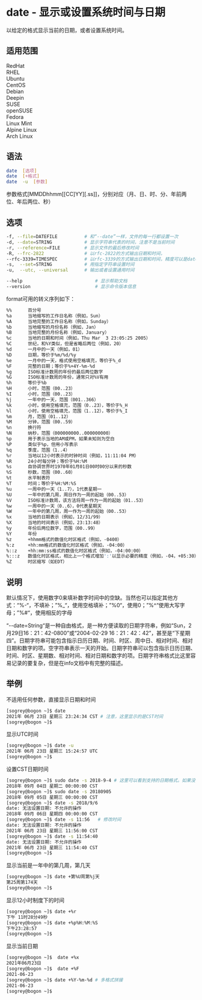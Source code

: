 # date - 显示或设置系统时间与日期

以给定的格式显示当前的日期，或者设置系统时间。

## 适用范围

<!-- <div class="svg linux">Linux</div> -->
<div class="svg redhat">RedHat</div>
<div class="svg rhel">RHEL</div>
<div class="svg ubuntu">Ubuntu</div>
<div class="svg centos">CentOS</div>
<div class="svg debian">Debian</div>
<div class="svg deepin">Deepin</div>
<div class="svg suse">SUSE</div>
<div class="svg opensuse">openSUSE</div>
<div class="svg fedora">Fedora</div>
<div class="svg linuxmint">Linux Mint</div>
<!-- <div class="svg mxlinux">MX Linux</div> -->
<div class="svg alpinelinux">Alpine Linux</div>
<div class="svg archlinux">Arch Linux</div>

## 语法

``` bash
date  [选项]
date  [+格式]
date  -u  [参数]
```
参数格式[MMDDhhmm[[CC]YY][.ss]]，分别对应（月、日、时、分、年前两位、年后两位、秒）
## 选项

``` bash
-f, --file=DATEFILE          # 和“--date”一样，文件的每一行都设置一次
-d, --date=STRING            # 显示字符串代表的时间，注意不是当前时间
-r, --reference=FILE         # 显示文件的最后修改时间
-R, --frc-2822               # 以rfc-2822的方式输出日期和时间，
--rfc-3339=TIMESPEC          # 以rfc-3339的方式输出日期和时间，精度可以是date、seconds、ns，日期和时间用一个空格隔开
-s,  --set=STRING            # 用指定字符串设置时间
-u,  --utc, --universal      # 输出或者设置通用时间

--help                           # 显示帮助文档
--version                        # 显示命令版本信息
```
format可用的转义序列如下：
``` bash
%%      百分号
%a      当地缩写的工作日名称（例如，Sun）
%A      当地完整的工作日名称（例如，Sunday）
%b      当地缩写的月份名称（例如，Jan）
%B      当地完整的月份名称（例如，January）
%c      当地的日期和时间（例如，Thu Mar  3 23:05:25 2005）
%C      世纪，和%Y类似，但是省略后两位（例如，20）
%d      一月中的一天（例如，01）
%D      日期，等价于%m/%d/%y
%e      一月中的一天，格式使用空格填充，等价于%_d
%F      完整的日期；等价于%+4Y-%m-%d
%g      ISO标准计数周的年份的最后两位数字
%G      ISO标准计数周的年份，通常只对%V有用
%h      等价于%b
%H      小时，范围（00..23）
%I      小时，范围（00..23）
%j      一年中的一天，范围（001..366）
%k      小时，使用空格填充，范围（0..23），等价于%_H
%l      小时，使用空格填充，范围（1..12），等价于%_I
%m      月，范围（01..12）
%M      分钟，范围（00..59）
%n      换行符
%N      纳秒，范围（000000000..000000000）
%p      用于表示当地的AM或PM，如果未知则为空白
%P      类似于%p，但用小写表示
%q      季度，范围（1..4）
%r      当地以12小时表示的时钟时间（例如，11:11:04 PM）
%R      24小时每分钟；等价于%H:%M
%s      自协调世界时1970年01月01日00时00分以来的秒数
%S      秒数，范围（00..60）
%t      水平制表符
%T      时间；等价于%H:%M:%S
%u      一周中的一天（1..7），1代表星期一
%U      一年中的第几周，周日作为一周的起始（00..53）
%V      ISO标准计数周，该方法将周一作为一周的起始（01..53）
%w      一周中的一天（0..6），0代表星期天
%W      一年中的第几周，周一作为一周的起始（00..53）
%x      当地的日期表示（例如，12/31/99）
%X      当地的时间表示（例如，23:13:48）
%y      年份后两位数字，范围（00..99）
%Y      年份
%z      +hhmm格式的数值化时区格式（例如，-0400）
%:z     +hh:mm格式的数值化时区格式（例如，-04:00）
%::z    +hh:mm:ss格式的数值化时区格式（例如，-04:00:00）
%:::z   数值化时区格式，相比上一个格式增加':'以显示必要的精度（例如，-04，+05:30）
%Z      时区缩写（如EDT）
```
## 说明
 默认情况下，使用数字0来填补数字时间中的空缺。当然也可以指定其他方式：“%-“，不填补；”%_“，使用空格填补；”%0“，使用0；”%^“使用大写字母；”%#“，使用相反的字母

“--date=String“是一种自由格式，是一种方便读取的日期字符串，例如“Sun，2月29日16：21：42-0800”或“2004-02-29 16：21：42：42”，甚至是“下星期四”。日期字符串可能包含指示日历日期、时间、时区、周中日、相对时间、相对日期和数字的项。空字符串表示一天的开始。日期字符串可以包含指示日历日期、时间、时区、星期数、相对时间、相对日期和数字的项。日期字符串格式比这里容易记录的要复杂，但是在info文档中有完整的描述。
## 举例
不适用任何参数，直接显示日期和时间
``` bash
[sogrey@bogon ~]$ date
2021年 06月 23日 星期三 23:24:34 CST # 注意，这里显示的是CST时间
[sogrey@bogon ~]$ 
```
显示UTC时间
``` bash
[sogrey@bogon ~]$ date -u
2021年 06月 23日 星期三 15:24:57 UTC
[sogrey@bogon ~]$ 
```
设置CST日期时间
``` bash
[sogrey@bogon ~]$ sudo date -s 2018-9-4 # 这里可以看到支持的日期格式。如果没有设置时间，那么默认就是0点0分
2018年 09月 04日 星期二 00:00:00 CST
[sogrey@bogon ~]$ sudo date -s 20180905
2018年 09月 05日 星期三 00:00:00 CST
[sogrey@bogon ~]$ date -s 2018/9/6
date: 无法设置日期: 不允许的操作
2018年 09月 06日 星期四 00:00:00 CST
[sogrey@bogon ~]$ date -s 11:56   # 修改时间
date: 无法设置日期: 不允许的操作
2021年 06月 23日 星期三 11:56:00 CST
[sogrey@bogon ~]$ date -s 11:54:40
date: 无法设置日期: 不允许的操作
2021年 06月 23日 星期三 11:54:40 CST
[sogrey@bogon ~]$ 
```
显示当前是一年中的第几周，第几天
``` bash
[sogrey@bogon ~]$ date +第%U周第%j天
第25周第174天
[sogrey@bogon ~]$ 
```
显示12小时制度下的时间
``` bash
[sogrey@bogon ~]$ date +%r
下午 11时28分49秒
[sogrey@bogon ~]$ date +%p%H:%M:%S
下午23:28:57
[sogrey@bogon ~]$ 
```
显示当前日期
``` bash
[sogrey@bogon ~]$  date +%x
2021年06月23日
[sogrey@bogon ~]$  date +%F
2021-06-23
[sogrey@bogon ~]$ date +%Y-%m-%d # 多格式拼接
2021-06-23
[sogrey@bogon ~]$ 
```